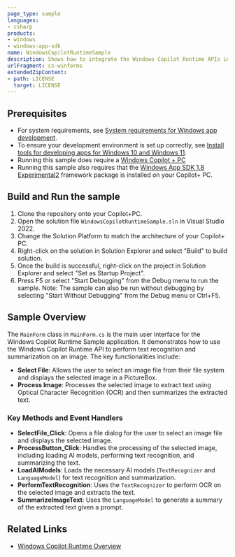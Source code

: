 ```yaml
---
page_type: sample
languages:
- csharp
products:
- windows
- windows-app-sdk
name: WindowsCopilotRuntimeSample
description: Shows how to integrate the Windows Copilot Runtime APIs inside WinForms (unpackaged)
urlFragment: cs-winforms
extendedZipContent:
- path: LICENSE
  target: LICENSE
---
```


## Prerequisites
- For system requirements, see [System requirements for Windows app development](https://docs.microsoft.com/windows/apps/windows-app-sdk/system-requirements).
- To ensure your development environment is set up correctly, see [Install tools for developing apps for Windows 10 and Windows 11](https://docs.microsoft.com/windows/apps/windows-app-sdk/set-up-your-development-environment).
- Running this sample does require a [Windows Copilot + PC](https://learn.microsoft.com/windows/ai/npu-devices/)
- Running this sample also requires that the [Windows App SDK 1.8 Experimental2](https://learn.microsoft.com/windows/apps/windows-app-sdk/downloads#windows-app-sdk-18-experimental) framework package is installed on your Copilot+ PC.

## Build and Run the sample
1. Clone the repository onto your Copilot+PC.
2. Open the solution file `WindowsCopilotRuntimeSample.sln` in Visual Studio 2022.
3. Change the Solution Platform to match the architecture of your Copilot+ PC.
4. Right-click on the solution in Solution Explorer and select "Build" to build solution.
5. Once the build is successful, right-click on the project in Solution Explorer and select "Set as Startup Project".
6. Press F5 or select "Start Debugging" from the Debug menu to run the sample.
Note: The sample can also be run without debugging by selecting "Start Without Debugging" from the Debug menu or Ctrl+F5. 

## Sample Overview
The `MainForm` class in `MainForm.cs` is the main user interface for the Windows Copilot Runtime Sample application. It demonstrates how to use the Windows Copilot Runtime API to perform text recognition and summarization on an image. The key functionalities include:

- **Select File**: Allows the user to select an image file from their file system and displays the selected image in a PictureBox.
- **Process Image**: Processes the selected image to extract text using Optical Character Recognition (OCR) and then summarizes the extracted text.

### Key Methods and Event Handlers

- **SelectFile_Click**: Opens a file dialog for the user to select an image file and displays the selected image.
- **ProcessButton_Click**: Handles the processing of the selected image, including loading AI models, performing text recognition, and summarizing the text.
- **LoadAIModels**: Loads the necessary AI models (`TextRecognizer` and `LanguageModel`) for text recognition and summarization.
- **PerformTextRecognition**: Uses the `TextRecognizer` to perform OCR on the selected image and extracts the text.
- **SummarizeImageText**: Uses the `LanguageModel` to generate a summary of the extracted text given a prompt.

## Related Links
- [Windows Copilot Runtime Overview](https://learn.microsoft.com/windows/ai/apis/)
